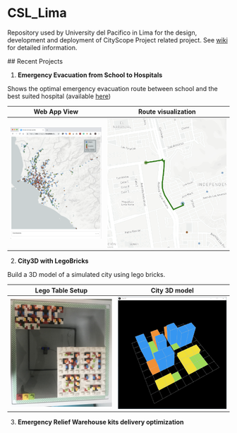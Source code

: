 # CSL_Lima

Repository used by University del Pacifico in Lima for the design, development and deployment of CityScope Project related project. See [wiki](https://github.com/CityScope/CSL_Lima/wiki) for detailed information.

## Recent Projects

1. **Emergency Evacuation from School to Hospitals**

Shows the optimal emergency evacuation route between school and the best suited hospital (available [here]((https://rutas-colegios-hospitales.herokuapp.com/)))

Web App View | Route visualization
:-------------------------:|:-------------------------:
![fullmap](/ongoing/HumanitarianModel/Python/images/fullmap.png) | ![route](/ongoing/HumanitarianModel/Python/images/route.png)

2. **City3D with LegoBricks**

Build a 3D model of a simulated city using lego bricks.


Lego Table Setup | City 3D model
:-------------------------:|:-------------------------:
<img src="/ongoing/City3D/images/table2.png" alt="drawing" width="750"/> | ![city3d render](/ongoing/City3D/images/city3d.png)

3. **Emergency Relief Warehouse kits delivery optimization**

<!--
![map](/ongoing/SimulationHL/images/map.png) ![beta_gif](/ongoing/SimulationHL/images/test.gif)
-->
